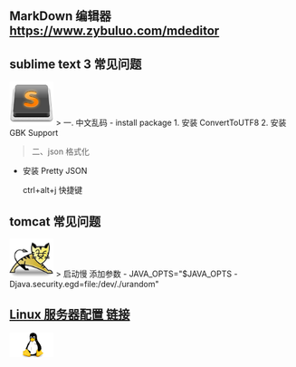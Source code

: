 
## MarkDown 编辑器 https://www.zybuluo.com/mdeditor




## sublime text 3  常见问题
<img src="https://github.com/fanhuajun/notes/blob/master/img/sublime.jpg" width="78" height="auto">
> 一. 中文乱码
- install package
1. 安装 ConvertToUTF8
2. 安装 GBK Support

> 二、json 格式化
- 安装 Pretty JSON  
  
  ctrl+alt+j  快捷键

## tomcat 常见问题
<img src="https://github.com/fanhuajun/notes/blob/master/img/tomcat.jpg" width="78" height="auto">
> 启动慢  添加参数
- JAVA_OPTS="$JAVA_OPTS -Djava.security.egd=file:/dev/./urandom"

## [Linux 服务器配置 链接](https://github.com/fanhuajun/initServer) ##
<img src="https://github.com/fanhuajun/notes/blob/master/img/timg.jpg" width="78" height="auto">
